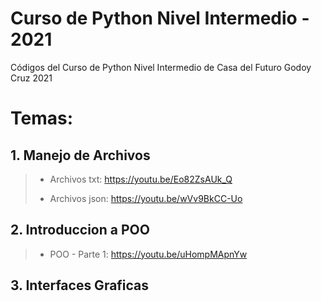 # Curso de Python Nivel Intermedio - 2021
Códigos del Curso de Python Nivel Intermedio de Casa del Futuro Godoy Cruz 2021

# Temas:
## 1. Manejo de Archivos
> * Archivos txt: https://youtu.be/Eo82ZsAUk_Q
> 
> * Archivos json: https://youtu.be/wVv9BkCC-Uo

## 2. Introduccion a POO
> * POO - Parte 1: https://youtu.be/uHompMApnYw
> 
## 3. Interfaces Graficas
